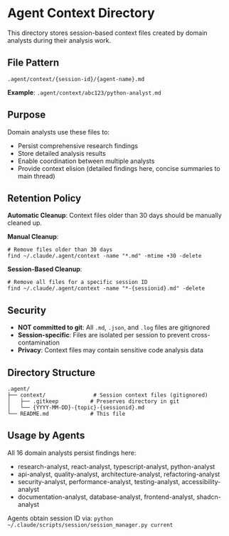 # Agent Context Directory

This directory stores session-based context files created by domain analysts during their analysis work.

## File Pattern

```text
.agent/context/{session-id}/{agent-name}.md
```

**Example**: `.agent/context/abc123/python-analyst.md`

## Purpose

Domain analysts use these files to:

- Persist comprehensive research findings
- Store detailed analysis results
- Enable coordination between multiple analysts
- Provide context elision (detailed findings here, concise summaries to main thread)

## Retention Policy

**Automatic Cleanup**: Context files older than 30 days should be manually cleaned up.

**Manual Cleanup**:

```
# Remove files older than 30 days
find ~/.claude/.agent/context -name "*.md" -mtime +30 -delete
```

**Session-Based Cleanup**:

```
# Remove all files for a specific session ID
find ~/.claude/.agent/context -name "*-{sessionid}.md" -delete
```

## Security

- **NOT committed to git**: All `.md`, `.json`, and `.log` files are gitignored
- **Session-specific**: Files are isolated per session to prevent cross-contamination
- **Privacy**: Context files may contain sensitive code analysis data

## Directory Structure

```
.agent/
├── context/               # Session context files (gitignored)
│   ├── .gitkeep          # Preserves directory in git
│   └── {YYYY-MM-DD}-{topic}-{sessionid}.md
└── README.md             # This file
```

## Usage by Agents

All 16 domain analysts persist findings here:

- research-analyst, react-analyst, typescript-analyst, python-analyst
- api-analyst, quality-analyst, architecture-analyst, refactoring-analyst
- security-analyst, performance-analyst, testing-analyst, accessibility-analyst
- documentation-analyst, database-analyst, frontend-analyst, shadcn-analyst

Agents obtain session ID via: `python ~/.claude/scripts/session/session_manager.py current`
